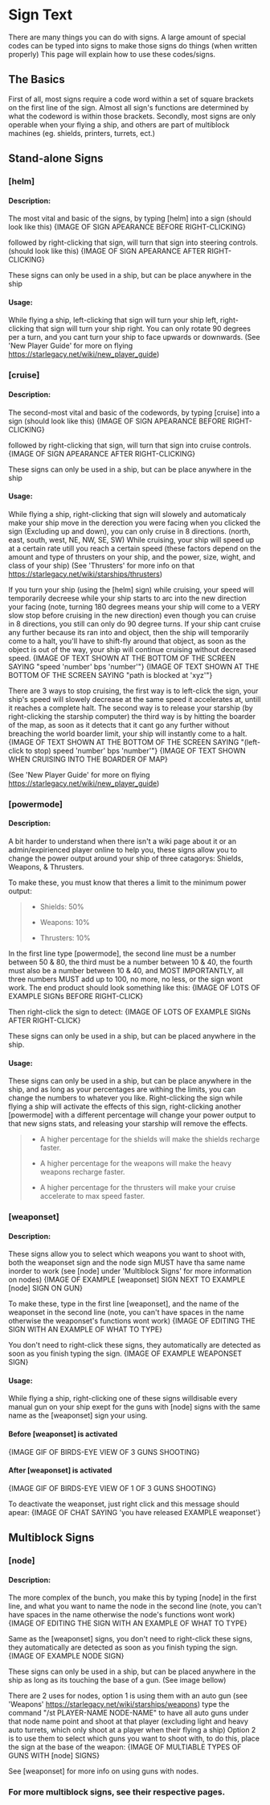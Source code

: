 # Sign Text

There are many things you can do with signs. A large amount of special codes can be typed into signs to make those signs do things (when written properly) This page will explain how to use these codes/signs.



## The Basics

First of all, most signs require a code word within a set of square brackets on the first line of the sign. Almost all sign's functions are determined by what the codeword is within those brackets. Secondly, most signs are only operable when your flying a ship, and others are part of multiblock machines (eg. shields, printers, turrets, ect.)



## Stand-alone Signs


### [helm]

#### Description:

The most vital and basic of the signs, by typing [helm] into a sign (should look like this)
{IMAGE OF SIGN APEARANCE BEFORE RIGHT-CLICKING}

followed by right-clicking that sign, will turn that sign into steering controls. (should look like this)
{IMAGE OF SIGN APEARANCE AFTER RIGHT-CLICKING}

These signs can only be used in a ship, but can be place anywhere in the ship

#### Usage:

While flying a ship, left-clicking that sign will turn your ship left, right-clicking that sign will turn your ship right. You can only rotate 90 degrees per a turn, and you cant turn your ship to face upwards or downwards. (See 'New Player Guide' for more on flying https://starlegacy.net/wiki/new_player_guide)



### [cruise]

#### Description:

The second-most vital and basic of the codewords, by typing [cruise] into a sign (should look like this)
{IMAGE OF SIGN APEARANCE BEFORE RIGHT-CLICKING}

followed by right-clicking that sign, will turn that sign into cruise controls.
{IMAGE OF SIGN APEARANCE AFTER RIGHT-CLICKING}

These signs can only be used in a ship, but can be place anywhere in the ship

#### Usage:

While flying a ship, right-clicking that sign will slowely and automaticaly make your ship move in the derection you were facing when you clicked the sign (Excluding up and down), you can only cruise in 8 directions. (north, east, south, west, NE, NW, SE, SW) While cruising, your ship will speed up at a certain rate utill you reach a certain speed (these factors depend on the amount and type of thrusters on your ship, and the power, size, wight, and class of your ship) (See 'Thrusters' for more info on that https://starlegacy.net/wiki/starships/thrusters)

If you turn your ship (using the [helm] sign) while cruising, your speed will temporarily decreese while your ship starts to arc into the new direction your facing (note, turning 180 degrees means your ship will come to a VERY slow stop before cruising in the new direction) even though you can cruise in 8 directions, you still can only do 90 degree turns. If your ship cant cruise any further because its ran into and object, then the ship will temporarily come to a halt, you'll have to shift-fly around that object, as soon as the object is out of the way, your ship will continue cruising without decreased speed.
{IMAGE OF TEXT SHOWN AT THE BOTTOM OF THE SCREEN SAYING "speed 'number'  bps 'number'"}
{IMAGE OF TEXT SHOWN AT THE BOTTOM OF THE SCREEN SAYING "path is blocked at 'xyz'"}

There are 3 ways to stop cruising, the first way is to left-click the sign, your ship's speed will slowely decrease at the same speed it accelerates at, untill it reaches a complete halt. The second way is to release your starship (by right-clicking the starship computer) the third way is by hitting the boarder of the map, as soon as it detects that it cant go any further without breaching the world boarder limit, your ship will instantly come to a halt.
{IMAGE OF TEXT SHOWN AT THE BOTTOM OF THE SCREEN SAYING "(left-click to stop) speed 'number'  bps 'number'"}
{IMAGE OF TEXT SHOWN WHEN CRUISING INTO THE BOARDER OF MAP}

 (See 'New Player Guide' for more on flying https://starlegacy.net/wiki/new_player_guide)



### [powermode]

#### Description:

A bit harder to understand when there isn't a wiki page about it or an admin/expirienced player online to help you, these signs allow you to change the power output around your ship of three catagorys: Shields, Weapons, & Thrusters.

To make these, you must know that theres a limit to the minimum power output:

> * Shields: 50%
>
> * Weapons: 10%
>
> * Thrusters: 10%

In the first line type [powermode], the second line must be a number between 50 & 80, the third must be a number between 10 & 40, the fourth must also be a number between 10 & 40, and MOST IMPORTANTLY, all three numbers MUST add up to 100, no more, no less, or the sign wont work. The end product should look something like this:
{IMAGE OF LOTS OF EXAMPLE SIGNs BEFORE RIGHT-CLICK}

Then right-click the sign to detect:
{IMAGE OF LOTS OF EXAMPLE SIGNs AFTER RIGHT-CLICK}

These signs can only be used in a ship, but can be placed anywhere in the ship.

#### Usage:

These signs can only be used in a ship, but can be place anywhere in the ship, and as long as your percentages are withing the limits, you can change the numbers to whatever you like. Right-clicking the sign while flying a ship will activate the effects of this sign, right-clicking another [powermode] with a different percentage will change your power output to that new signs stats, and releasing your starship will remove the effects.

> * A higher percentage for the shields will make the shields recharge faster.
>
> * A higher percentage for the weapons will make the heavy weapons recharge faster.
>
> * A higher percentage for the thrusters will make your cruise accelerate to max speed faster.





### [weaponset]

#### Description:

These signs allow you to select which weapons you want to shoot with, both the weaponset sign and the node sign MUST have tha same name inorder to work (see [node] under 'Multiblock Signs' for more information on nodes)
{IMAGE OF EXAMPLE [weaponset] SIGN NEXT TO EXAMPLE [node] SIGN ON GUN}

To make these, type in the first line [weaponset], and the name of the weaponset in the second line (note, you can't have spaces in the name otherwise the weaponset's functions wont work)
{IMAGE OF EDITING THE SIGN WITH AN EXAMPLE OF WHAT TO TYPE}

You don't need to right-click these signs, they automatically are detected as soon as you finish typing the sign.
{IMAGE OF EXAMPLE WEAPONSET SIGN}

#### Usage:

While flying a ship, right-clicking one of these signs willdisable every manual gun on your ship exept for the guns with [node] signs with the same name as the [weaponset] sign your using.

#### Before [weaponset] is activated
{IMAGE GIF OF BIRDS-EYE VIEW OF 3 GUNS SHOOTING}

#### After [weaponset] is activated
{IMAGE GIF OF BIRDS-EYE VIEW OF 1 OF 3 GUNS SHOOTING}

To deactivate the weaponset, just right click and this message should apear:
{IMAGE OF CHAT SAYING 'you have released EXAMPLE weaponset'}



## Multiblock Signs


### [node]

#### Description:

The more complex of the bunch, you make this by typing [node] in the first line, and what you want to name the node in the second line (note, you can't have spaces in the name otherwise the node's functions wont work)
{IMAGE OF EDITING THE SIGN WITH AN EXAMPLE OF WHAT TO TYPE}

Same as the [weaponset] signs, you don't need to right-click these signs, they automatically are detected as soon as you finish typing the sign.
{IMAGE OF EXAMPLE NODE SIGN}

These signs can only be used in a ship, but can be placed anywhere in the ship as long as its touching the base of a gun. (See image bellow)

There are 2 uses for nodes, option 1 is using them with an auto gun (see 'Weapons' https://starlegacy.net/wiki/starships/weapons) type the command "/st PLAYER-NAME NODE-NAME" to have all auto guns under that node name point and shoot at that player (excluding light and heavy auto turrets, which only shoot at a player when their flying a ship) Option 2 is to use them to select which guns you want to shoot with, to do this, place the sign at the base of the weapon:
{IMAGE OF MULTIABLE TYPES OF GUNS WITH [node] SIGNS}

See [weaponset] for more info on using guns with nodes.

### For more multiblock signs, see their respective pages.
